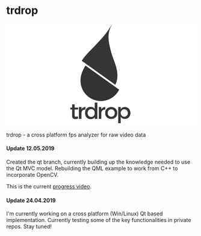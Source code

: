 # trdrop
<img src="images/logos/trdrop_logo_text_wide.png" alt="Teardrop logo">

trdrop - a cross platform fps analyzer for raw video data

#### Update 12.05.2019

Created the qt branch, currently building up the knowledge needed to use the Qt MVC model. Rebuilding the QML example to work from C++ to incorporate OpenCV.

This is the current [progress video](images/2019-05-12-filechoose-dialog-progress.webm).

#### Update 24.04.2019

I'm currently working on a cross platform (Win/Linux) Qt based implementation. Currently testing some of the key functionalities in private repos. Stay tuned!

